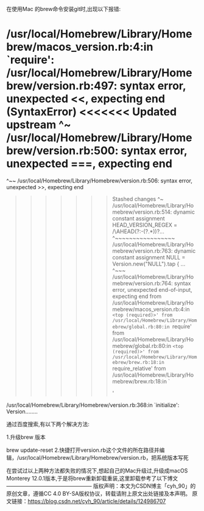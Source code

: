 在使用Mac 的brew命令安装git时,出现以下报错:



/usr/local/Homebrew/Library/Homebrew/macos_version.rb:4:in `require': /usr/local/Homebrew/Library/Homebrew/version.rb:497: syntax error, unexpected <<, expecting end (SyntaxError)
<<<<<<< Updated upstream
^~
/usr/local/Homebrew/Library/Homebrew/version.rb:500: syntax error, unexpected ===, expecting end
=======
^~~
/usr/local/Homebrew/Library/Homebrew/version.rb:506: syntax error, unexpected >>, expecting end
>>>>>>> Stashed changes
^~
/usr/local/Homebrew/Library/Homebrew/version.rb:514: dynamic constant assignment
  HEAD_VERSION_REGEX = /\AHEAD(?:-(?<commit>.*))?...
  ^~~~~~~~~~~~~~~~~~
/usr/local/Homebrew/Library/Homebrew/version.rb:763: dynamic constant assignment
  NULL = Version.new("NULL").tap { ...
  ^~~~
/usr/local/Homebrew/Library/Homebrew/version.rb:764: syntax error, unexpected end-of-input, expecting end
	from /usr/local/Homebrew/Library/Homebrew/macos_version.rb:4:in `<top (required)>'
	from /usr/local/Homebrew/Library/Homebrew/global.rb:80:in `require'
	from /usr/local/Homebrew/Library/Homebrew/global.rb:80:in `<top (required)>'
	from /usr/local/Homebrew/Library/Homebrew/brew.rb:18:in `require_relative'
	from /usr/local/Homebrew/Library/Homebrew/brew.rb:18:in `<main>'



/usr/local/Homebrew/Library/Homebrew/version.rb:368:in `initialize': Version........

通过百度搜索,有以下两个解决方法:

1.升级brew 版本

brew update-reset
2.快捷打开version.rb这个文件的所在路径并编辑，/usr/local/Homebrew/Library/Homebrew/version.rb，把系统版本写死

在尝试过以上两种方法都失败的情况下,想起自己的Mac升级过,升级成macOS Monterey 12.0.1版本,于是将brew重新卸载重装,这里卸载参考了以下博文
————————————————
版权声明：本文为CSDN博主「cyh_90」的原创文章，遵循CC 4.0 BY-SA版权协议，转载请附上原文出处链接及本声明。
原文链接：https://blog.csdn.net/cyh_90/article/details/124986707